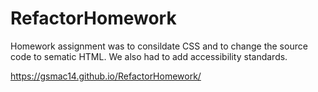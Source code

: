 # RefactorHomework
Homework assignment was to consildate CSS and to change the source code to sematic HTML. We also had to add accessibility standards.

https://gsmac14.github.io/RefactorHomework/
